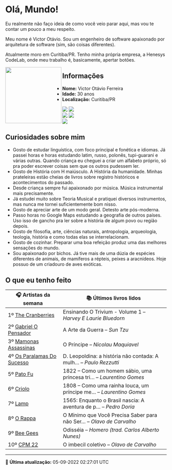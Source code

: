 # Olá, Mundo!

Eu realmente não faço ideia de como você veio parar aqui, mas vou te contar um pouco a meu respeito.

Meu nome é Victor Otávio. Sou um engenheiro de software apaixonado por arquitetura de software (sim, são coisas diferentes).

Atualmente moro em Curitiba/PR. Tenho minha própria empresa, a Henesys CodeLab, onde meu trabalho é, basicamente, apertar botões.

<img align="left" src="https://github.com/vctrtvfrrr/vctrtvfrrr/raw/master/octocat.png" alt="" width="175" />

## Informações

- **Nome:** Victor Otávio Ferreira
- **Idade:** 30 anos
- **Localização:** Curitiba/PR

[![](https://img.shields.io/badge/LinkedIn-victorotavio-blue)](https://www.linkedin.com/in/victorotavio/) [![](https://img.shields.io/badge/Twitter-@vctrtvfrrr-blue)](https://twitter.com/vctrtvfrrr)  
[![](https://img.shields.io/badge/GitHub-vctrtvfrrr-24292e)](https://github.com/vctrtvfrrr) [![](https://img.shields.io/badge/GitLab-vctrtvfrrr-ec5d16)](https://gitlab.com/vctrtvfrrr)  
[![](https://img.shields.io/badge/Email-victor@otavioferreira.com.br-red)](mailto:victor@otavioferreira.com.br)  

## Curiosidades sobre mim

-   Gosto de estudar linguística, com foco principal e fonética e idiomas. Já passei horas e horas estudando latim, russo, polonês, tupi-guarani e várias outras. Quando criança eu cheguei a criar um alfabeto próprio, só pra poder escrever coisas sem que os outros pudessem ler.
-   Gosto de História com H maiúsculo. A História da humanidade. Minhas prateleiras estão cheias de livros sobre registro históricos e acontecimentos do passado.
-   Desde criança sempre fui apaixonado por música. Música instrumental mais precisamente.
-   Já estudei muito sobre Teoria Musical e pratiquei diversos instrumentos, mas nunca me tornei suficientemente bom nisso.
-   Gosto de apreciar arte de um modo geral. Detesto arte pós-moderna.
-   Passo horas no Google Maps estudando a geografia de outros países. Uso isso de gancho pra ler sobre a história de algum povo ou região depois.
-   Gosto de filosofia, arte, ciências naturais, antropologia, arqueologia, teologia, história e como todas elas se interrelacionam.
-   Gosto de cozinhar. Preparar uma boa refeição produz uma das melhores sensações do mundo.
-   Sou apaixonado por bichos. Já tive mais de uma dúzia de espécies diferentes de animais, de mamiferos a répteis, peixes a aracnídeos. Hoje possuo de um criadouro de aves exóticas.


## O que eu tenho feito

|                              🎧 Artistas da semana                              |                      📚 Últimos livros lidos                      |
|---------------------------------------------------------------------------------|-------------------------------------------------------------------|
| 1º [The Cranberries](https://www.last.fm/music/The+Cranberries)                 | Ensinando O Trivium - Volume 1	–	_Harvey E Laurie Bluedorn_         |
| 2º [Gabriel O Pensador](https://www.last.fm/music/Gabriel+O+Pensador)           | A Arte da Guerra	–	_Sun Tzu_                                        |
| 3º [Mamonas Assassinas](https://www.last.fm/music/Mamonas+Assassinas)           | O Príncipe	–	_Nicolau Maquiavel_                                    |
| 4º [Os Paralamas Do Sucesso](https://www.last.fm/music/Os+Paralamas+Do+Sucesso) | D. Leopoldina: a história não contada: A mulh…	–	_Paulo Rezzutti_   |
| 5º [Pato Fu](https://www.last.fm/music/Pato+Fu)                                 | 1822 – Como um homem sábio, uma princesa tri…	–	_Laurentino Gomes_  |
| 6º [Criolo](https://www.last.fm/music/Criolo)                                   | 1808 – Como uma rainha louca, um príncipe me…	–	_Laurentino Gomes_  |
| 7º [Lamp](https://www.last.fm/music/Lamp)                                       | 1565: Enquanto o Brasil nascia: A aventura de p…	–	_Pedro Doria_    |
| 8º [O Rappa](https://www.last.fm/music/O+Rappa)                                 | O Mínimo que Você Precisa Saber para não Ser…	–	_Olavo de Carvalho_ |
| 9º [Bee Gees](https://www.last.fm/music/Bee+Gees)                               | Odisséia	–	_Homero (trad. Carlos Alberto Nunes)_                    |
| 10º [CPM 22](https://www.last.fm/music/CPM+22)                                  | O imbecil coletivo	–	_Olavo de Carvalho_                            |


---

🚀 **Última atualização:** 05-09-2022 02:27:01 UTC